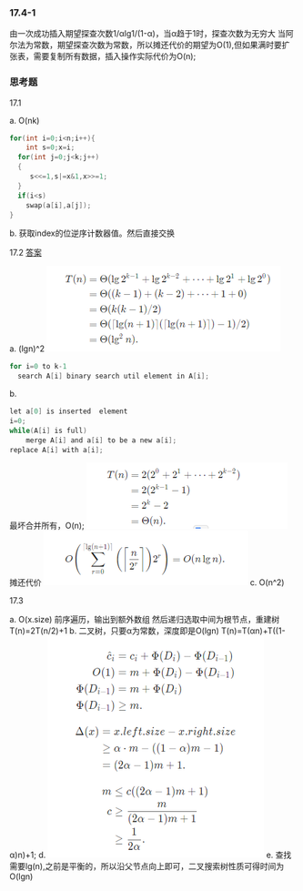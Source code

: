 ### 17.4-1
由一次成功插入期望探查次数1/αlg1/(1-α)，当α趋于1时，探查次数为无穷大
当阿尔法为常数，期望探查次数为常数，所以摊还代价的期望为O(1),但如果满时要扩张表，需要复制所有数据，插入操作实际代价为O(n);
### 思考题
17.1
>>
a. O(nk)
```c
for(int i=0;i<n;i++){
	int s=0;x=i;
  for(int j=0;j<k;j++)
  {
     s<<=1,s|=x&1,x>>=1;
  }
  if(i<s)
  	swap(a[i],a[j]);
}
```
b. 获取index的位逆序计数器值。然后直接交换
>>
17.2
[答案](https://walkccc.github.io/CLRS/Chap17/Problems/17-2/)
>>
a. (lgn)^2
![making binary search dynamic](../image/mbsd.png)
```c
for i=0 to k-1
  search A[i] binary search util element in A[i];
```
b. 
```c
let a[0] is inserted  element
i=0;
while(A[i] is full)
	merge A[i] and a[i] to be a new a[i];
replace A[i] with a[i];
```
最坏合并所有，O(n);
![merge](../image/merge.png)
摊还代价 
![aggr](../image/aggr.png)
c. O(n^2)

17.3
>>
a. O(x.size)
前序遍历，输出到额外数组
然后递归选取中间为根节点，重建树 T(n)=2T(n/2)+1
b. 二叉树，只要α为常数，深度即是O(lgn)
T(n)=T(αn)+T((1-α)n)+1;
d.
![17_3d](../image/17_3d.png)
e. 
查找需要lg(n),之前是平衡的，所以沿父节点向上即可，二叉搜索树性质可得时间为O(lgn)
>>
